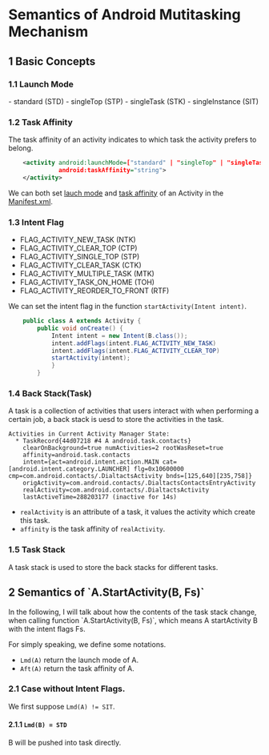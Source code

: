 # Semantics of Android Mutitasking Mechanism
## 1 Basic Concepts
<h3 id=11>1.1 Launch Mode</h3>
- standard (STD)
- singleTop (STP)
- singleTask (STK)
- singleInstance (SIT)

<h3 id=12>1.2 Task Affinity</h3>
The task affinity of an activity indicates to which task the activity prefers to belong.

``` xml 
    <activity android:launchMode=["standard" | "singleTop" | "singleTask" | "singleInstance"];
              android:taskAffinity="string">
    </activity>
```
We can both set [lauch mode](#11) and [task affinity](#12) of an Activity in the [Manifest.xml](https://developer.android.com/guide/topics/manifest/manifest-intro).
### 1.3 Intent Flag
- FLAG_ACTIVITY_NEW_TASK (NTK)
- FLAG_ACTIVITY_CLEAR_TOP (CTP)
- FLAG_ACTIVITY_SINGLE_TOP (STP)
- FLAG_ACTIVITY_CLEAR_TASK (CTK)
- FLAG_ACTIVITY_MULTIPLE_TASK (MTK)
- FLAG_ACTIVITY_TASK_ON_HOME (TOH)
- FLAG_ACTIVITY_REORDER_TO_FRONT (RTF)

We can set the intent flag in the function `startActivity(Intent intent)`.

``` java
    public class A extends Activity {
        public void onCreate() {
            Intent intent = new Intent(B.class());
            intent.addFlags(intent.FLAG_ACTIVITY_NEW_TASK)
            intent.addFlags(intent.FLAG_ACTIVITY_CLEAR_TOP)
            startActivity(intent);
            }
        }
```

### 1.4 Back Stack(Task)
A task is a collection of activities that users interact with when performing a certain job, a back stack is uesd to store the activities in the task.

```
Activities in Current Activity Manager State:
  * TaskRecord{44d07218 #4 A android.task.contacts}
    clearOnBackground=true numActivities=2 rootWasReset=true
    affinity=android.task.contacts
    intent={act=android.intent.action.MAIN cat=[android.intent.category.LAUNCHER] flg=0x10600000 cmp=com.android.contacts/.DialtactsActivity bnds=[125,640][235,758]}
    origActivity=com.android.contacts/.DialtactsContactsEntryActivity
    realActivity=com.android.contacts/.DialtactsActivity
    lastActiveTime=288203177 (inactive for 14s)
```

- `realActivity` is an attribute of a task, it values the activity which create this task.
- `affinity` is the task affinity of `realActivity`.

### 1.5 Task Stack
A task stack is used to store the back stacks for different tasks.
<h2 id=2>2 Semantics of `A.StartActivity(B, Fs)`</h2>
In the following, I will talk about how the contents of the task stack change, 
when calling function `A.StartActivity(B, Fs)`,
which means A startActivity B with the intent flags Fs.

For simply speaking, we define some notations.
- `Lmd(A)` return the launch mode of A.
- `Aft(A)` return the task affinity of A.

### 2.1 Case without Intent Flags.
We first suppose `Lmd(A) != SIT`. 
#### 2.1.1 `Lmd(B) = STD`
B will be pushed into task directly.

